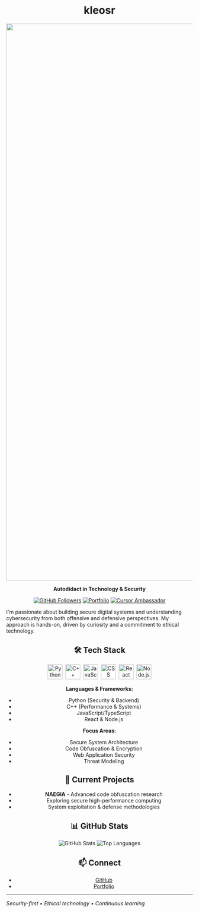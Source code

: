 <div align="center">

# kleosr

<img src="https://iili.io/3MkSZl4.jpg" alt="kleosr Logo" width="1500" />

**Autodidact in Technology & Security**

[![GitHub Followers](https://img.shields.io/github/followers/kleosr?label=Follow&style=social)](https://github.com/kleosr)
[![Portfolio](https://img.shields.io/badge/Portfolio-View-black?style=flat-square)](https://kleosr.surge.sh)
[![Cursor Ambassador](https://img.shields.io/badge/Cursor-Ambassador-black?style=flat-square&logo=data:image/svg+xml;base64,PHN2ZyB3aWR0aD0iMjAiIGhlaWdodD0iMjAiIHZpZXdCb3g9IjAgMCAyMCAyMCIgZmlsbD0ibm9uZSIgeG1sbnM9Imh0dHA6Ly93d3cudzMub3JnLzIwMDAvc3ZnIj4KPHBhdGggZD0iTTEwIDIwQzE1LjUyMjggMjAgMjAgMTUuNTIyOCAyMCAxMEMyMCA0LjQ3NzE1IDE1LjUyMjggMCAxMCAwQzQuNDc3MTUgMCAwIDQuNDc3MTUgMCAxMEMwIDE1LjUyMjggNC40NzcxNSAyMCAxMCAyMFoiIGZpbGw9IndoaXRlIi8+Cjwvc3ZnPgo=)](https://cursor.com)

</div>

I'm passionate about building secure digital systems and understanding cybersecurity from both offensive and defensive perspectives. My approach is hands-on, driven by curiosity and a commitment to ethical technology.

<div align="center">

## 🛠️ Tech Stack

<p align="center">
  <img src="https://cdn.jsdelivr.net/gh/devicons/devicon/icons/python/python-original.svg" alt="Python" width="40" height="40"/>&nbsp;
  <img src="https://cdn.jsdelivr.net/gh/devicons/devicon/icons/cplusplus/cplusplus-original.svg" alt="C++" width="40" height="40"/>&nbsp;
  <img src="https://cdn.jsdelivr.net/gh/devicons/devicon/icons/javascript/javascript-original.svg" alt="JavaScript" width="40" height="40"/>&nbsp;
  <img src="https://cdn.jsdelivr.net/gh/devicons/devicon/icons/css3/css3-original.svg" alt="CSS" width="40" height="40"/>&nbsp;
  <img src="https://cdn.jsdelivr.net/gh/devicons/devicon/icons/react/react-original.svg" alt="React" width="40" height="40"/>&nbsp;
  <img src="https://cdn.jsdelivr.net/gh/devicons/devicon/icons/nodejs/nodejs-original.svg" alt="Node.js" width="40" height="40"/>
</p>

**Languages & Frameworks:**
- Python (Security & Backend)
- C++ (Performance & Systems)
- JavaScript/TypeScript 
- React & Node.js

**Focus Areas:**
- Secure System Architecture
- Code Obfuscation & Encryption
- Web Application Security
- Threat Modeling

</div>

<div align="center">

## 🚀 Current Projects

- **NAEGIA** - Advanced code obfuscation research
- Exploring secure high-performance computing
- System exploitation & defense methodologies

</div>

<div align="center">

## 📊 GitHub Stats

![GitHub Stats](https://github-readme-stats.vercel.app/api?username=kleosr&show_icons=true&theme=dark&hide_border=true&count_private=true)
![Top Languages](https://github-readme-stats.vercel.app/api/top-langs/?username=kleosr&theme=dark&hide_border=true&langs_count=6)

</div>

<div align="center">

## 📫 Connect

- [GitHub](https://github.com/kleosr)
- [Portfolio](https://kleosr.surge.sh)

</div>

---

*Security-first • Ethical technology • Continuous learning*
